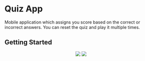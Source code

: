 # Quiz App

Mobile application which assigns you score based on the correct or incorrect answers.
You can reset the quiz and play it multiple times.

## Getting Started

<p align="center">
<img src="https://user-images.githubusercontent.com/20709166/87252341-d9b35f00-c48f-11ea-8b33-e20aa0192324.PNG">
<img src="https://user-images.githubusercontent.com/20709166/87252342-db7d2280-c48f-11ea-901a-f1ac1be9e4f3.PNG">

</p>
